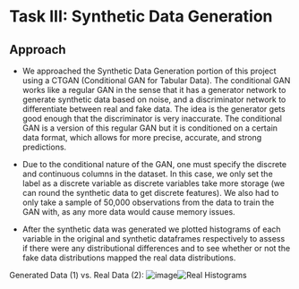 # Task III: Synthetic Data Generation

## Approach

- We approached the Synthetic Data Generation portion of this project using a CTGAN (Conditional GAN for Tabular Data). The conditional GAN works like a regular GAN in the sense that it has a generator network to generate synthetic data based on noise, and a discriminator network to differentiate between real and fake data. The idea is the generator gets good enough that the discriminator is very inaccurate. The conditional GAN is a version of this regular GAN but it is conditioned on a certain data format, which allows for more precise, accurate, and strong predictions.

- Due to the conditional nature of the GAN, one must specify the discrete and continuous columns in the dataset. In this case, we only set the label as a discrete variable as discrete variables take more storage (we can round the synthetic data to get discrete features). We also had to only take a sample of 50,000 observations from the data to train the GAN with, as any more data would cause memory issues.

- After the synthetic data was generated we plotted histograms of each variable in the original and synthetic dataframes respectively to assess if there were any distributional differences and to see whether or not the fake data distributions mapped the real data distributions.

Generated Data (1) vs. Real Data (2):
![image](https://github.com/akannan05/ges24/assets/70667502/9731f80c-1e2f-4e48-929f-2f82092cee03)![Real Histograms](https://github.com/akannan05/ges24/assets/70667502/1e8c7c3d-4479-4b8e-a1ba-a1b9d5ae6e25)

